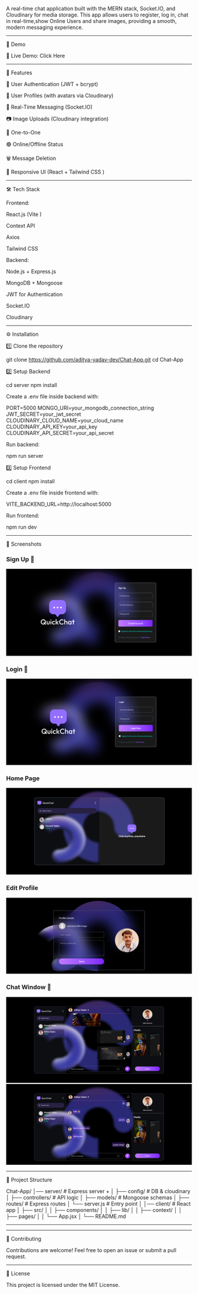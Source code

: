 
A real-time chat application built with the MERN stack, Socket.IO, and Cloudinary for media storage.
This app allows users to register, log in, chat in real-time,show Online Users and share images, providing a smooth, modern messaging experience.


---

🔗 Demo

🚀 Live Demo: Click Here



---

🚀 Features

🔑 User Authentication (JWT + bcrypt)

👤 User Profiles (with avatars via Cloudinary)

💬 Real-Time Messaging (Socket.IO)

📷 Image Uploads (Cloudinary integration)

👥 One-to-One 

🟢 Online/Offline Status

🗑️ Message Deletion

📱 Responsive UI (React + Tailwind CSS )



---

🛠️ Tech Stack

Frontend:

React.js (Vite )

Context API 

Axios

Tailwind CSS 


Backend:

Node.js + Express.js

MongoDB + Mongoose

JWT for Authentication

Socket.IO

Cloudinary



---

⚙️ Installation

1️⃣ Clone the repository

git clone https://github.com/aditya-yadav-dev/Chat-App.git
cd Chat-App

2️⃣ Setup Backend

cd server
npm install

Create a .env file inside backend with:

PORT=5000
MONGO_URI=your_mongodb_connection_string
JWT_SECRET=your_jwt_secret
CLOUDINARY_CLOUD_NAME=your_cloud_name
CLOUDINARY_API_KEY=your_api_key
CLOUDINARY_API_SECRET=your_api_secret

Run backend:

npm run server

3️⃣ Setup Frontend

cd client
npm install

Create a .env file inside frontend with:

VITE_BACKEND_URL=http://localhost:5000

Run frontend:

npm run dev


---

📸 Screenshots

### Sign Up 🔐
  ![Sign Up](<Screenshot 2025-08-28 210051.png>)
### Login 🔐
![Login](<Screenshot 2025-08-28 210140.png>)

### Home Page
![Home Page](<Screenshot 2025-08-28 210855.png>)

### Edit Profile  
![Edit Profile](<Screenshot 2025-08-28 211101.png>)

### Chat Window 💬
![Chat container](<Screenshot 2025-08-28 211215.png>)
![Chat ccontainer](<Screenshot 2025-08-28 211334.png>)


---

📂 Project Structure

Chat-App/
│── server/         # Express server + 
│   ├── config/      # DB & cloudinary 
│   ├── controllers/ # API logic
│   ├── models/      # Mongoose schemas
│   ├── routes/      # Express routes
│   └── server.js    # Entry point
│
│── client/        # React app
│   ├── src/
│   │   ├── components/
│   │   ├── lib/
│   │   ├── context/
│   │   ├── pages/
│   │   └── App.jsx
│
└── README.md


---





---

🤝 Contributing

Contributions are welcome! Feel free to open an issue or submit a pull request.


---

📜 License

This project is licensed under the MIT License.

